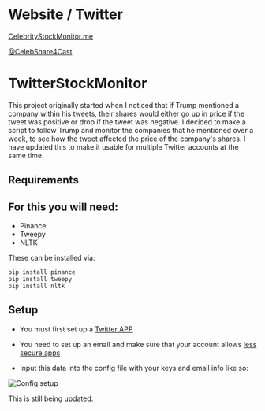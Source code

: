 # Website / Twitter
[CelebrityStockMonitor.me](http://www.celebritystockmonitor.me/)

[@CelebShare4Cast](https://twitter.com/celebshare4cast)

# TwitterStockMonitor
This project originally started when I noticed that if Trump mentioned a company within his tweets, their shares would either go up in price if the tweet was positive or drop if the tweet was negative. I decided to make a script to follow Trump and monitor the companies that he mentioned over a week, to see how the tweet affected the price of the company's shares. I have updated this to make it usable for multiple Twitter accounts at the same time. 

## Requirements
For this you will need:
- 
- Pinance
- Tweepy
- NLTK

These can be installed via:
```
pip install pinance
pip install tweepy
pip install nltk
```

## Setup
- You must first set up a [Twitter APP](https://themepacific.com/how-to-generate-api-key-consumer-token-access-key-for-twitter-oauth/994/)

- You need to set up an email and make sure that your account allows [less secure apps](https://support.google.com/accounts/answer/6010255?hl=en)
- Input this data into the config file with your keys and email info like so:

![Config setup](http://i.imgur.com/TBxSICC.png "") 


This is still being updated. 


